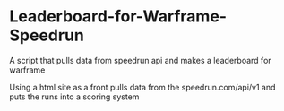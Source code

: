 # Leaderboard-for-Warframe-Speedrun
A script that pulls data from speedrun api and makes a leaderboard for warframe

Using a html site as a front pulls data from the speedrun.com/api/v1 and puts the runs into a scoring system
